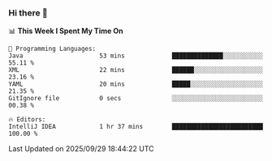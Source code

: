 ### Hi there 👋

<!--
**asdf12303116/asdf12303116** is a ✨ _special_ ✨ repository because its `README.md` (this file) appears on your GitHub profile.

Here are some ideas to get you started:

- 🔭 I’m currently working on ...
- 🌱 I’m currently learning ...
- 👯 I’m looking to collaborate on ...
- 🤔 I’m looking for help with ...
- 💬 Ask me about ...
- 📫 How to reach me: ...
- 😄 Pronouns: ...
- ⚡ Fun fact: ...
-->

<!--START_SECTION:waka-->
📊 **This Week I Spent My Time On** 

```text
💬 Programming Languages: 
Java                     53 mins             ██████████████░░░░░░░░░░░   55.11 % 
XML                      22 mins             ██████░░░░░░░░░░░░░░░░░░░   23.16 % 
YAML                     20 mins             █████░░░░░░░░░░░░░░░░░░░░   21.35 % 
GitIgnore file           0 secs              ░░░░░░░░░░░░░░░░░░░░░░░░░   00.38 % 

🔥 Editors: 
IntelliJ IDEA            1 hr 37 mins        █████████████████████████   100.00 % 
```


 Last Updated on 2025/09/29 18:44:22 UTC
<!--END_SECTION:waka-->

